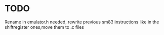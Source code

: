 # TODO
Rename in emulator.h needed, rewrite previous sm83 instructions like in the shiftregister ones,move them to .c files
